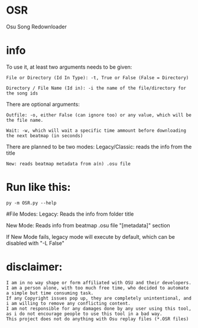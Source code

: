 # OSR
Osu Song Redownloader

# info
To use it, at least two arguments needs to be given:

	File or Directory (Id In Type): -t, True or False (False = Directory)

	Directory / File Name (Id in): -i the name of the file/directory for the song ids
There are optional arguments:

	Outfile: -o, either False (can ignore too) or any value, which will be the file name.

	Wait: -w, which will wait a specific time ammount before downloading the next beatmap (in seconds)
There are planned to be two modes:
	Legacy/Classic: reads the info from the title

	New: reads beatmap metadata from a(n) .osu file



# Run like this:
```
py -m OSR.py --help
```
#File Modes:
Legacy: Reads the info from folder title

New Mode: Reads info from beatmap .osu file "[metadata]" section

If New Mode fails, legacy mode will execute by default, which can be disabled with "-L False"

# disclaimer:
	I am in no way shape or form affiliated with OSU and their developers. I am a person alone, with too much free time, who decided to automate a simple but time consuming task.
	If any Copyright issues pop up, they are completely unintentional, and i am willing to remove any conflicting content.
	I am not responsible for any damages done by any user using this tool, as i do not encourage people to use this tool in a bad way.
	This project does not do anything with Osu replay files (*.OSR files)